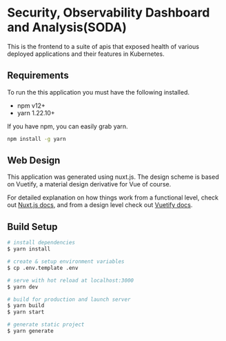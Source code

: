 # Security, Observability Dashboard and Analysis(SODA)

This is the frontend to a suite of apis that exposed health of various deployed
applications and their features in Kubernetes.

## Requirements

To run the this application you must have the following installed.

* npm v12+
* yarn 1.22.10+

If you have npm, you can easily grab yarn.
```bash
npm install -g yarn
```

## Web Design

This application was generated using nuxt.js. The design scheme is based on Vuetify, a material design derivative for Vue of course.

For detailed explanation on how things work from a functional level, check out [Nuxt.js docs](https://nuxtjs.org), and from a design level check out [Vuetify docs](https://vuetifyjs.com/).

## Build Setup

```bash
# install dependencies
$ yarn install

# create & setup environment variables
$ cp .env.template .env

# serve with hot reload at localhost:3000
$ yarn dev

# build for production and launch server
$ yarn build
$ yarn start

# generate static project
$ yarn generate
```

